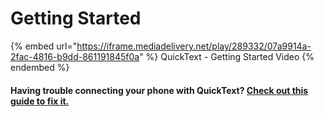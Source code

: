 # Getting Started

{% embed url="https://iframe.mediadelivery.net/play/289332/07a9914a-2fac-4816-b9dd-861191845f0a" %}
QuickText - Getting Started Video
{% endembed %}

#### Having trouble connecting your phone with QuickText? [Check out this guide to fix it.](../troubleshooting/resolve-connection-issue.md)
